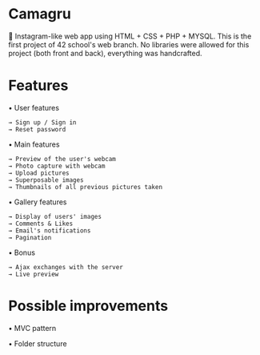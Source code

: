# Camagru
📸 Instagram-like web app using HTML + CSS + PHP + MYSQL. This is the first project of 42 school's web branch. 
No libraries were allowed for this project (both front and back), everything was handcrafted.

# Features
  • User features
	
    → Sign up / Sign in
    → Reset password
		
  • Main features
	
    → Preview of the user's webcam
    → Photo capture with webcam
    → Upload pictures
    → Superposable images
    → Thumbnails of all previous pictures taken
    
  • Gallery features
	
    → Display of users' images
    → Comments & Likes
    → Email's notifications
    → Pagination
   
  • Bonus
	
    → Ajax exchanges with the server
    → Live preview

# Possible improvements
  • MVC pattern
  
  • Folder structure
  
